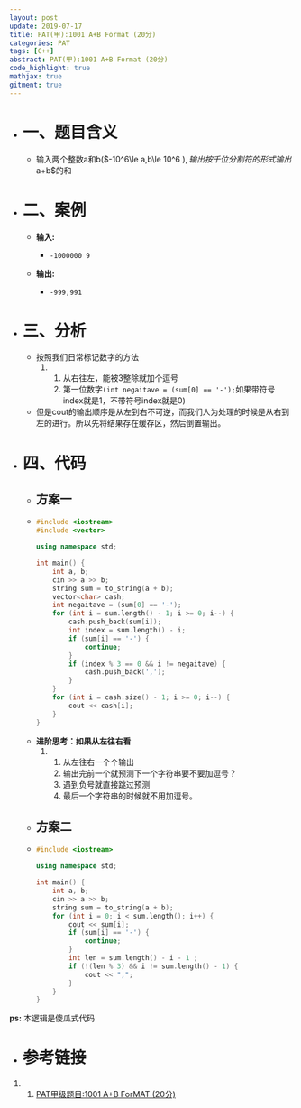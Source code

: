 ```yaml
---
layout: post
update: 2019-07-17
title: PAT(甲):1001 A+B Format (20分)
categories: PAT
tags: [C++]
abstract: PAT(甲):1001 A+B Format (20分)
code_highlight: true
mathjax: true
gitment: true
---
```


* # 一、题目含义
    * 输入两个整数a和b($-10^6\le a,b\le 10^6 $),输出按千位分割符的形式输出$a+b$的和
* # 二、案例
    * **输入:** 
        *   ```none
            -1000000 9
            ```
    * **输出:**
         *   ```none
             -999,991
             ```
* # 三、分析
    * 按照我们日常标记数字的方法
        1.  1. 从右往左，能被3整除就加个逗号
            2. 第一位数字```(int negaitave = (sum[0] == '-');```如果带符号index就是1，不带符号index就是0)
    * 但是cout的输出顺序是从左到右不可逆，而我们人为处理的时候是从右到左的进行。所以先将结果存在缓存区，然后倒置输出。
* # 四、代码
    *   ## 方案一
    *   ```cpp
        #include <iostream>
        #include <vector>
        
        using namespace std;
        
        int main() {
            int a, b;
            cin >> a >> b;
            string sum = to_string(a + b);
            vector<char> cash;
            int negaitave = (sum[0] == '-');
            for (int i = sum.length() - 1; i >= 0; i--) {
                cash.push_back(sum[i]);
                int index = sum.length() - i;
                if (sum[i] == '-') {
                    continue;
                }
                if (index % 3 == 0 && i != negaitave) {
                    cash.push_back(',');
                }
            }
            for (int i = cash.size() - 1; i >= 0; i--) {
                cout << cash[i];
            }
        }
        ```
    * **进阶思考：如果从左往右看**
        1.  1. 从左往右一个个输出
            2. 输出完前一个就预测下一个字符串要不要加逗号？
            3. 遇到负号就直接跳过预测
            4. 最后一个字符串的时候就不用加逗号。
    *   ## 方案二
    *   ```cpp
        #include <iostream>
        
        using namespace std;
        
        int main() {
            int a, b;
            cin >> a >> b;
            string sum = to_string(a + b);
            for (int i = 0; i < sum.length(); i++) {
                cout << sum[i];
                if (sum[i] == '-') {
                    continue;
                }
                int len = sum.length() - i - 1 ;
                if (!(len % 3) && i != sum.length() - 1) {
                    cout << ",";
                }
            }
        }
        ```

**ps:** 本逻辑是傻瓜式代码
* # 参考链接
1. 1. [PAT甲级题目:1001 A+B ForMAT (20分)](https://pintia.cn/problem-sets/994805342720868352/problems/994805528788582400)